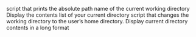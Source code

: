 script that prints the absolute path name of the current working directory
Display the contents list of your current directory
script that changes the working directory to the user’s home directory.
Display current directory contents in a long format
